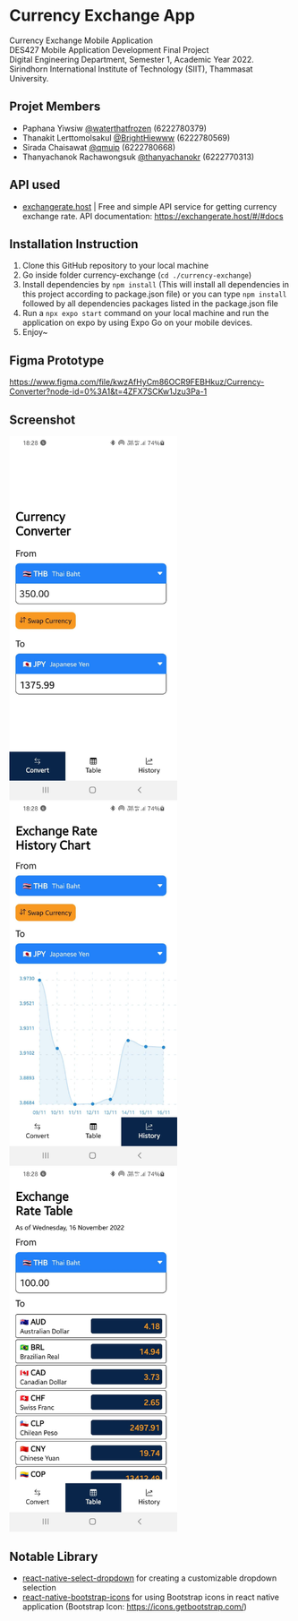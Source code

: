 # Currency Exchange App
Currency Exchange Mobile Application  
DES427 Mobile Application Development Final Project  
Digital Engineering Department, Semester 1, Academic Year 2022.  
Sirindhorn International Institute of Technology (SIIT), Thammasat University.  

## Projet Members
- Paphana Yiwsiw [@waterthatfrozen](https://github.com/waterthatfrozen) (6222780379)
- Thanakit Lerttomolsakul [@BrightHiewww](https://github.com/BrightHiewww) (6222780569)
- Sirada Chaisawat [@qmuip](https://github.com/qmuip) (6222780668)
- Thanyachanok Rachawongsuk [@thanyachanokr](https://github.com/thanyachanokr) (6222770313)

## API used
- [exchangerate.host](https://exchangerate.host/#/) | Free and simple API service for getting currency exchange rate.
API documentation: https://exchangerate.host/#/#docs

## Installation Instruction
1. Clone this GitHub repository to your local machine
2. Go inside folder currency-exchange (```cd ./currency-exchange```)
3. Install dependencies by ```npm install``` (This will install all dependencies in this project according to package.json file) or you can type ```npm install``` followed by all dependencies packages listed in the package.json file
4. Run a ```npx expo start``` command on your local machine and run the application on expo by using Expo Go on your mobile devices.
5. Enjoy~

## Figma Prototype
https://www.figma.com/file/kwzAfHyCm86OCR9FEBHkuz/Currency-Converter?node-id=0%3A1&t=4ZFX7SCKw1Jzu3Pa-1

## Screenshot
<img src="https://github.com/waterthatfrozen/Currency-Exchange-App/blob/62d35a4b5dc09e5a918a944aa08398b6ebe070ef/currency-exchange/screenshot/Converter.jpg" width="300" alt="Converter Screen"/> <img src="https://github.com/waterthatfrozen/Currency-Exchange-App/blob/62d35a4b5dc09e5a918a944aa08398b6ebe070ef/currency-exchange/screenshot/History-Graph.jpg" width="300" alt="History Graph Screen"/> <img src="https://github.com/waterthatfrozen/Currency-Exchange-App/blob/62d35a4b5dc09e5a918a944aa08398b6ebe070ef/currency-exchange/screenshot/Rate-Table.jpg" width="300" alt="Exchange Rate Table Screen"/>

## Notable Library
- [react-native-select-dropdown](https://www.npmjs.com/package/react-native-select-dropdown) for creating a customizable dropdown selection
- [react-native-bootstrap-icons](https://www.npmjs.com/package/react-native-bootstrap-icons) for using Bootstrap icons in react native application (Bootstrap Icon: https://icons.getbootstrap.com/)
